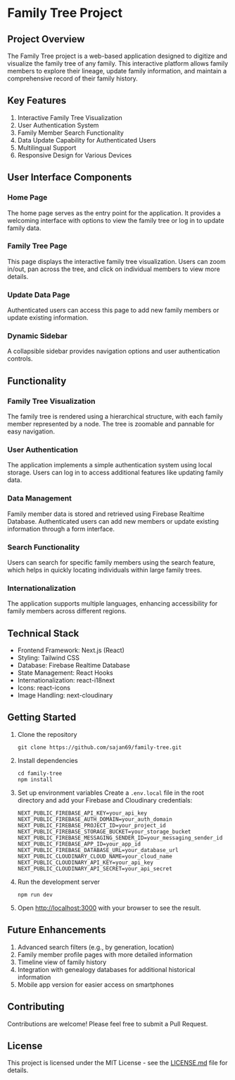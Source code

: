# Family Tree Project

## Project Overview

The Family Tree project is a web-based application designed to digitize and visualize the family tree of any family. This interactive platform allows family members to explore their lineage, update family information, and maintain a comprehensive record of their family history.

## Key Features

1. Interactive Family Tree Visualization
2. User Authentication System
3. Family Member Search Functionality
4. Data Update Capability for Authenticated Users
5. Multilingual Support
6. Responsive Design for Various Devices

## User Interface Components

### Home Page
The home page serves as the entry point for the application. It provides a welcoming interface with options to view the family tree or log in to update family data.

### Family Tree Page
This page displays the interactive family tree visualization. Users can zoom in/out, pan across the tree, and click on individual members to view more details.

### Update Data Page
Authenticated users can access this page to add new family members or update existing information.

### Dynamic Sidebar
A collapsible sidebar provides navigation options and user authentication controls.

## Functionality

### Family Tree Visualization
The family tree is rendered using a hierarchical structure, with each family member represented by a node. The tree is zoomable and pannable for easy navigation.

### User Authentication
The application implements a simple authentication system using local storage. Users can log in to access additional features like updating family data.

### Data Management
Family member data is stored and retrieved using Firebase Realtime Database. Authenticated users can add new members or update existing information through a form interface.

### Search Functionality
Users can search for specific family members using the search feature, which helps in quickly locating individuals within large family trees.

### Internationalization
The application supports multiple languages, enhancing accessibility for family members across different regions.

## Technical Stack

- Frontend Framework: Next.js (React)
- Styling: Tailwind CSS
- Database: Firebase Realtime Database
- State Management: React Hooks
- Internationalization: react-i18next
- Icons: react-icons
- Image Handling: next-cloudinary

## Getting Started

1. Clone the repository
   ```
   git clone https://github.com/sajan69/family-tree.git
   ```

2. Install dependencies
   ```
   cd family-tree
   npm install
   ```

3. Set up environment variables
   Create a `.env.local` file in the root directory and add your Firebase and Cloudinary credentials:
   ```
   NEXT_PUBLIC_FIREBASE_API_KEY=your_api_key
   NEXT_PUBLIC_FIREBASE_AUTH_DOMAIN=your_auth_domain
   NEXT_PUBLIC_FIREBASE_PROJECT_ID=your_project_id
   NEXT_PUBLIC_FIREBASE_STORAGE_BUCKET=your_storage_bucket
   NEXT_PUBLIC_FIREBASE_MESSAGING_SENDER_ID=your_messaging_sender_id
   NEXT_PUBLIC_FIREBASE_APP_ID=your_app_id
   NEXT_PUBLIC_FIREBASE_DATABASE_URL=your_database_url
   NEXT_PUBLIC_CLOUDINARY_CLOUD_NAME=your_cloud_name
   NEXT_PUBLIC_CLOUDINARY_API_KEY=your_api_key
   NEXT_PUBLIC_CLOUDINARY_API_SECRET=your_api_secret
   ```

4. Run the development server
   ```
   npm run dev
   ```

5. Open [http://localhost:3000](http://localhost:3000) with your browser to see the result.

## Future Enhancements

1. Advanced search filters (e.g., by generation, location)
2. Family member profile pages with more detailed information
3. Timeline view of family history
4. Integration with genealogy databases for additional historical information
5. Mobile app version for easier access on smartphones

## Contributing

Contributions are welcome! Please feel free to submit a Pull Request.

## License

This project is licensed under the MIT License - see the [LICENSE.md](LICENSE.md) file for details.


